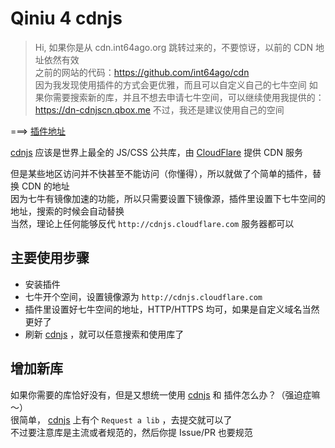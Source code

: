 # Qiniu 4 cdnjs

 > Hi, 如果你是从 cdn.int64ago.org 跳转过来的，不要惊讶，以前的 CDN 地址依然有效<br>
 > 之前的网站的代码：https://github.com/int64ago/cdn<br>
 > 因为我发现使用插件的方式会更优雅，而且可以自定义自己的七牛空间
 > 如果你需要搜索新的库，并且不想去申请七牛空间，可以继续使用我提供的：https://dn-cdnjscn.qbox.me
 > 不过，我还是建议使用自己的空间

===> [插件地址](https://goo.gl/XyqOrm)

[cdnjs](https://cdnjs.com/) 应该是世界上最全的 JS/CSS 公共库，由 [CloudFlare](https://www.cloudflare.com/) 提供 CDN 服务

但是某些地区访问并不快甚至不能访问（你懂得），所以就做了个简单的插件，替换 CDN 的地址<br>
因为七牛有镜像加速的功能，所以只需要设置下镜像源，插件里设置下七牛空间的地址，搜索的时候会自动替换<br>
当然，理论上任何能够反代 `http://cdnjs.cloudflare.com` 服务器都可以<br>

主要使用步骤
---
 - 安装插件
 - 七牛开个空间，设置镜像源为 `http://cdnjs.cloudflare.com`
 - 插件里设置好七牛空间的地址，HTTP/HTTPS 均可，如果是自定义域名当然更好了
 - 刷新 [cdnjs](https://cdnjs.com/) ，就可以任意搜索和使用库了

增加新库
---

如果你需要的库恰好没有，但是又想统一使用 [cdnjs](https://cdnjs.com/) 和 插件怎么办？（强迫症嘛～）<br>
很简单， [cdnjs](https://cdnjs.com/) 上有个 `Request a lib` ，去提交就可以了<br>
不过要注意库是主流或者规范的，然后你提 Issue/PR 也要规范
